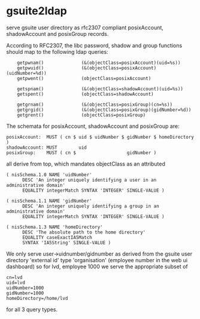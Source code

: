 # gsuite2ldap
serve gsuite user directory as rfc2307 compliant posixAccount, shadowAccount and posixGroup records.

According to RFC2307, the libc password, shadow and group functions should map to the following ldap queries:


        getpwnam()              (&(objectClass=posixAccount)(uid=%s))
        getpwuid()              (&(objectClass=posixAccount)(uidNumber=%d))
        getpwent()              (objectClass=posixAccount)

        getspnam()              (&(objectClass=shadowAccount)(uid=%s))
        getspent()              (objectClass=shadowAccount)

        getgrnam()              (&(objectClass=posixGroup)(cn=%s))
        getgrgid()              (&(objectClass=posixGroup)(gidNumber=%d))
        getgrent()              (objectClass=posixGroup)


The schemata for posixAccount, shadowAccount and posixGroup are: 

	posixAccount:  MUST ( cn $ uid $ uidNumber $ gidNumber $ homeDirectory )
	shadowAccount: MUST        uid
	posixGroup:    MUST ( cn $                   gidNumber )

	
all derive from top, which mandates objectClass as an attributed


	( nisSchema.1.0 NAME 'uidNumber'
          DESC 'An integer uniquely identifying a user in an administrative domain'
          EQUALITY integerMatch SYNTAX 'INTEGER' SINGLE-VALUE )

    ( nisSchema.1.1 NAME 'gidNumber'
          DESC 'An integer uniquely identifying a group in an administrative domain'
          EQUALITY integerMatch SYNTAX 'INTEGER' SINGLE-VALUE )

    ( nisSchema.1.3 NAME 'homeDirectory'
          DESC 'The absolute path to the home directory'
          EQUALITY caseExactIA5Match
          SYNTAX 'IA5String' SINGLE-VALUE )

We only serve user->uidnumber/gidnumber as derived from the gsuite user directory 'external id' type 'organisation' (employee number in the web ui dashboard)  so for lvd, employee 1000 we serve the appropriate subset of

	cn=lvd
	uid=lvd
	uidNumber=1000
	gidNumber=1000
	homeDirectory=/home/lvd

for all 3 query types.

